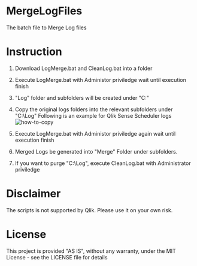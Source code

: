 # MergeLogFiles
The batch file to Merge Log files

# Instruction
1. Download LogMerge.bat and CleanLog.bat into a folder
2. Execute LogMerge.bat with Administor priviledge wait until execution finish
3. "Log" folder and subfolders will be created under "C:\"
4. Copy the original logs folders into the relevant subfolders under "C:\Log"
Following is an example for Qlik Sense Scheduler logs
![how-to-copy](https://user-images.githubusercontent.com/46386743/53210380-b10ba900-3691-11e9-8719-0ccbb1ffa51a.gif)

5. Execute LogMerge.bat with Administor priviledge again wait until execution finish
6. Merged Logs be generated into "Merge" Folder under subfolders.

7. If you want to purge "C:\Log", execute CleanLog.bat with Administrator priviledge


# Disclaimer
The scripts is not supported by Qlik. Please use it on your own risk. 

# License
This project is provided "AS IS", without any warranty, under the MIT License - see the LICENSE file for details
